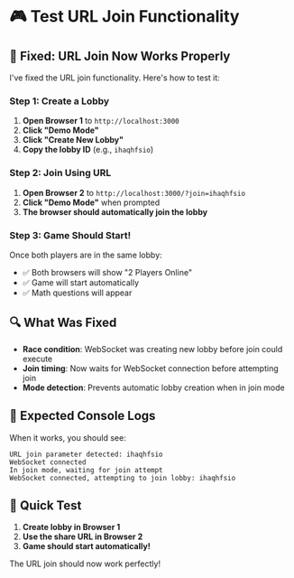 # 🎮 Test URL Join Functionality

## 🚀 **Fixed: URL Join Now Works Properly**

I've fixed the URL join functionality. Here's how to test it:

### **Step 1: Create a Lobby**
1. **Open Browser 1** to `http://localhost:3000`
2. **Click "Demo Mode"**
3. **Click "Create New Lobby"**
4. **Copy the lobby ID** (e.g., `ihaqhfsio`)

### **Step 2: Join Using URL**
1. **Open Browser 2** to `http://localhost:3000/?join=ihaqhfsio`
2. **Click "Demo Mode"** when prompted
3. **The browser should automatically join the lobby**

### **Step 3: Game Should Start!**
Once both players are in the same lobby:
- ✅ Both browsers will show "2 Players Online"
- ✅ Game will start automatically
- ✅ Math questions will appear

## 🔍 **What Was Fixed**
- **Race condition**: WebSocket was creating new lobby before join could execute
- **Join timing**: Now waits for WebSocket connection before attempting join
- **Mode detection**: Prevents automatic lobby creation when in join mode

## 🎯 **Expected Console Logs**
When it works, you should see:
```
URL join parameter detected: ihaqhfsio
WebSocket connected
In join mode, waiting for join attempt
WebSocket connected, attempting to join lobby: ihaqhfsio
```

## 🚀 **Quick Test**
1. **Create lobby in Browser 1**
2. **Use the share URL in Browser 2**
3. **Game should start automatically!**

The URL join should now work perfectly!
